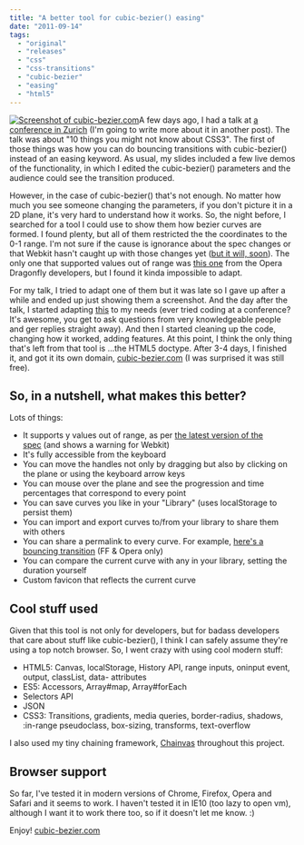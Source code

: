 ```yaml
---
title: "A better tool for cubic-bezier() easing"
date: "2011-09-14"
tags:
  - "original"
  - "releases"
  - "css"
  - "css-transitions"
  - "cubic-bezier"
  - "easing"
  - "html5"
---
```


[![](images/Screen-shot-2011-09-14-at-10.33.11--300x204.png "Screenshot of cubic-bezier.com")](images/Screen-shot-2011-09-14-at-10.33.11-.png)A few days ago, I had a talk at [a conference in Zurich](http://frontendconf.ch/) (I'm going to write more about it in another post). The talk was about "10 things you might not know about CSS3". The first of those things was how you can do bouncing transitions with cubic-bezier() instead of an easing keyword. As usual, my slides included a few live demos of the functionality, in which I edited the cubic-bezier() parameters and the audience could see the transition produced.

However, in the case of cubic-bezier() that's not enough. No matter how much you see someone changing the parameters, if you don't picture it in a 2D plane, it's very hard to understand how it works. So, the night before, I searched for a tool I could use to show them how bezier curves are formed. I found plenty, but all of them restricted the the coordinates to the 0-1 range. I'm not sure if the cause is ignorance about the spec changes or that Webkit hasn't caught up with those changes yet ([but it will, soon](https://bugs.webkit.org/show_bug.cgi?id=45761)). The only one that supported values out of range was [this one](http://scope.bitbucket.org/ui-elements/bezier-control/index.xml) from the Opera Dragonfly developers, but I found it kinda impossible to adapt.

For my talk, I tried to adapt one of them but it was late so I gave up after a while and ended up just showing them a screenshot. And the day after the talk, I started adapting [this](http://www.roblaplaca.com/examples/bezierBuilder/) to my needs (ever tried coding at a conference? It's awesome, you get to ask questions from very knowledgeable people and ger replies straight away). And then I started cleaning up the code, changing how it worked, adding features. At this point, I think the only thing that's left from that tool is ...the HTML5 doctype. After 3-4 days, I finished it, and got it its own domain, [cubic-bezier.com](http://cubic-bezier.com/) (I was surprised it was still free).

## So, in a nutshell, what makes this better?

Lots of things:

- It supports y values out of range, as per [the latest version of the spec](http://dev.w3.org/csswg/css3-transitions/#transition-timing-function) (and shows a warning for Webkit)
- It's fully accessible from the keyboard
- You can move the handles not only by dragging but also by clicking on the plane or using the keyboard arrow keys
- You can mouse over the plane and see the progression and time percentages that correspond to every point
- You can save curves you like in your "Library" (uses localStorage to persist them)
- You can import and export curves to/from your library to share them with others
- You can share a permalink to every curve. For example, [here's a bouncing transition](http://cubic-bezier.com/#.64,.57,.67,1.53) (FF & Opera only)
- You can compare the current curve with any in your library, setting the duration yourself
- Custom favicon that reflects the current curve

## Cool stuff used

Given that this tool is not only for developers, but for badass developers that care about stuff like cubic-bezier(), I think I can safely assume they're using a top notch browser. So, I went crazy with using cool modern stuff:

- HTML5: Canvas, localStorage, History API, range inputs, oninput event, output, classList, data- attributes
- ES5: Accessors, Array#map, Array#forEach
- Selectors API
- JSON
- CSS3: Transitions, gradients, media queries, border-radius, shadows, :in-range pseudoclass, box-sizing, transforms, text-overflow

I also used my tiny chaining framework, [Chainvas](http://lea.verou.me/chainvas) throughout this project.

## Browser support

So far, I've tested it in modern versions of Chrome, Firefox, Opera and Safari and it seems to work. I haven't tested it in IE10 (too lazy to open vm), although I want it to work there too, so if it doesn't let me know. :)

Enjoy! [cubic-bezier.com](http://cubic-bezier.com)
